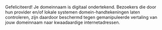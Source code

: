 Gefeliciteerd! Je domeinnaam is digitaal ondertekend. Bezoekers die door hun provider en/of lokale systemen domein-handtekeningen laten controleren, zijn daardoor beschermd tegen gemanipuleerde vertaling van jouw domeinnaam naar kwaadaardige internetadressen.
